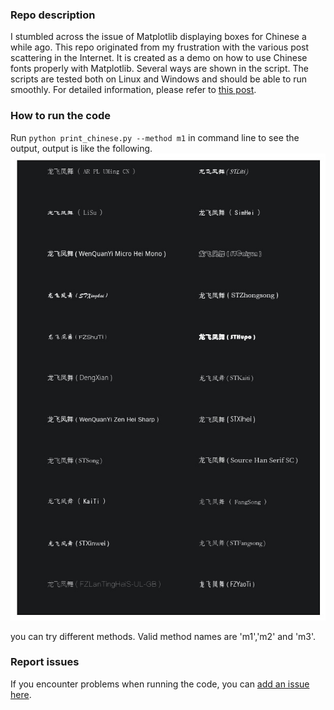 ### Repo description
I stumbled across the issue of Matplotlib displaying boxes for Chinese a while ago. This repo originated from my frustration with the various post scattering
in the Internet. It is created as a demo on how to use Chinese fonts properly with Matplotlib. Several ways are shown in the script. The scripts are tested both on Linux and Windows and should be able to run smoothly.
For detailed information, please refer to [this post](https://jdhao.github.io/2017/05/13/guide-on-how-to-use-chinese-with-matplotlib/).

### How to run the code
Run `python print_chinese.py --method m1` in command line to see the output, output is like the following.
![](sample_output.jpg)
 
you can try different methods. Valid method names are 'm1','m2' and 'm3'.

### Report issues
If you encounter problems when running the code, you can [add an issue here](https://github.com/jdhao/matplotlib_chinese_font/issues).
